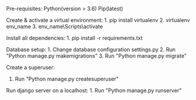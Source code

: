 Pre-requisites:
    Python(version > 3.6)
    Pip(latest)

Create & activate a virtual environment:
    1. pip install virtualenv
    2. virtualenv env_name
    3. env_name\Scripts\activate

Install all dependencies:
    1. pip install -r requirements.txt

Database setup:
    1. Change database configuration settings.py
    2. Run "Python manage.py makemigrations"
    3. Run "Python manage.py migrate"

Create a superuser:
   1. Run "Python manage.py createsuperuser"
      
Run django server on a localhost:
    1. Run "Python manage.py runserver"